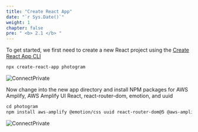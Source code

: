 ```yaml
---
title: "Create React App"
date: "`r Sys.Date()`"
weight: 1
chapter: false
pre: " <b> 2.1 </b> "
---
```


To get started, we first need to create a new React project using the [Create React App CLI](https://github.com/facebook/create-react-app)

```html
npx create-react-app photogram
```

![ConnectPrivate](/images/2.prerequisite/cra-01.png)

Now change into the new app directory and install NPM packages for AWS Amplify, AWS Amplify UI React, react-router-dom, emotion, and uuid

```html
cd photogram 
npm install aws-amplify @emotion/css uuid react-router-dom@5 @aws-amplify/ui-react
```

![ConnectPrivate](/images/2.prerequisite/cra-02.png)
